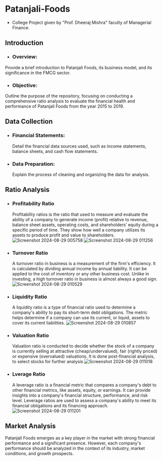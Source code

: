 # Patanjali-Foods
- College Project given by "Prof. Dheeraj Mishra" faculty of Managerial Finance.
##  Introduction
- ### Overview:
 Provide a brief introduction to Patanjali Foods, its business model, and its significance in the FMCG sector.
- ### Objective:
 Outline the purpose of the repository, focusing on conducting a comprehensive ratio analysis to evaluate the financial health and performance of Patanjali Foods from the year 2015 to 2019.
 ## Data Collection
 - ### Financial Statements:
   Detail the financial data sources used, such as income statements, balance sheets, and cash flow statements.
 - ### Data Preparation:
   Explain the process of cleaning and organizing the data for analysis.
## Ratio Analysis
- ### Profitability Ratio
  Profitability ratios is the ratio that used to measure and evaluate the ability of a company to generate income (profit) relative to revenue, balance sheet assets, operating costs, and shareholders’ equity during a specific period of time.
  They show how well a company utilizes its assets to produce profit and value to shareholders.
  ![Screenshot 2024-08-29 005758](https://github.com/user-attachments/assets/95091f09-d003-4399-ba4b-bd42a2e14586) ![Screenshot 2024-08-29 011256](https://github.com/user-attachments/assets/4b3f2814-d2e0-4450-8681-8b4f28a0f24a)
- ### Turnover Ratio
  A turnover ratio in business is a measurement of the firm's efficiency. It is calculated by dividing annual income by annual liability. It can be applied to the cost of inventory or any other business cost. Unlike in investing, a high turnover ratio in business is almost always a good sign.
  ![Screenshot 2024-08-29 010529](https://github.com/user-attachments/assets/6bde30ab-a8f3-46be-8d04-4e39fc33abf2)
- ### Liquidity Ratio
  A liquidity ratio is a type of financial ratio used to determine a company's ability to pay its short-term debt obligations. The metric helps determine if a company can use its current, or liquid, assets to cover its current liabilities.
![Screenshot 2024-08-29 010857](https://github.com/user-attachments/assets/ab45c4a9-7a77-44e2-ad2b-1289eca1b185)
- ### Valuation Ratio
  Valuation ratio is conducted to decide whether the stock of a company is currently selling at attractive (cheap/undervalued), fair (rightly priced) or expensive (overvalued) valuations. It is done post-financial analysis, to select stocks for further analysis
![Screenshot 2024-08-29 011018](https://github.com/user-attachments/assets/98660539-8b53-473a-aa0b-2b7b133ad98f)
- ### Lverage Ratio
  A leverage ratio is a financial metric that compares a company's debt to other financial metrics, like assets, equity, or earnings. It can provide insights into a company's financial structure, performance, and risk level. Leverage ratios are used to assess a company's ability to meet its financial obligations and its financing approach.
![Screenshot 2024-08-29 011201](https://github.com/user-attachments/assets/3b1739c9-9fdc-47bd-b6d3-7d1ad004c88e)
## Market Analysis
Patanjali Foods emerges as a key player in the market with strong financial performance and a significant presence. However, each company's performance should be analyzed in the context of its industry, market conditions, and growth prospects.

